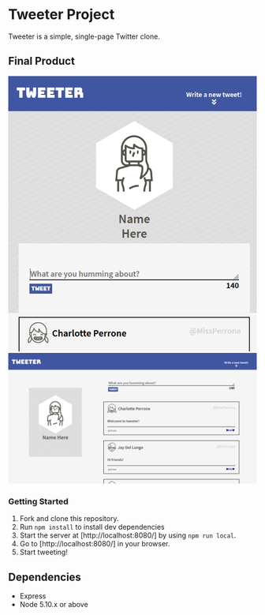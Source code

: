 # Tweeter Project

Tweeter is a simple, single-page Twitter clone.

## Final Product
!["Front page of Tweeter on mobile"](https://github.com/cthu97/tweeter/blob/master/docs/front-page-mobile.png)
!["Front page on desktop"](https://github.com/cthu97/tweeter/blob/master/docs/front-page.png)

### Getting Started

  1.  Fork and clone this repository.
  2.  Run ```npm install``` to install dev dependencies
  3.  Start the server at [http://localhost:8080/] by using ```npm run local```.
  4.  Go to [http://localhost:8080/] in your browser.
  5.  Start tweeting!

## Dependencies

- Express
- Node 5.10.x or above
